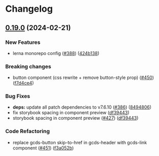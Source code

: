 # Changelog

## [0.19.0](https://github.com/cds-snc/gcds-components/compare/gcds-components-v0.18.1...gcds-components-v0.19.0) (2024-02-21)


### New Features

* lerna monorepo config ([#388](https://github.com/cds-snc/gcds-components/issues/388)) ([424b138](https://github.com/cds-snc/gcds-components/commit/424b138d6ebf8e3df77b2e265ff386bf1e39d7cf))

### Breaking changes

* button component (css rewrite + remove button-style prop) ([#450](https://github.com/cds-snc/gcds-components/issues/450)) ([f7d4ce4](https://github.com/cds-snc/gcds-components/commit/f7d4ce474b1805c41fb86eec8619bbe8440146e6))

### Bug Fixes

* **deps:** update all patch dependencies to v7.6.10 ([#386](https://github.com/cds-snc/gcds-components/issues/386)) ([8494806](https://github.com/cds-snc/gcds-components/commit/84948065888c16833a790a870ee0a711eb39856a))
* fix storybook spacing in component preview ([df39443](https://github.com/cds-snc/gcds-components/commit/df3944321e81866eda41016c449279ca7b6ec619))
* storybook spacing in component preview ([#427](https://github.com/cds-snc/gcds-components/issues/427)) ([df39443](https://github.com/cds-snc/gcds-components/commit/df3944321e81866eda41016c449279ca7b6ec619))


### Code Refactoring

* replace gcds-button skip-to-href in gcds-header with gcds-link component ([#451](https://github.com/cds-snc/gcds-components/issues/451)) ([f3a052b](https://github.com/cds-snc/gcds-components/commit/f3a052b3e79a8fa8fdf8d9724c47deb43b09977c))
